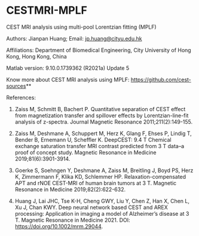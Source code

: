 # CESTMRI-MPLF

CEST MRI analysis using multi-pool Lorentzian fitting (MPLF)  

Authors: Jianpan Huang;      Email: jp.huang@cityu.edu.hk

Affiliations: Department of Biomedical Engineering, City University of Hong Kong, Hong Kong, China

Matlab version: 9.10.0.1739362 (R2021a) Update 5

Know more about CEST MRI analysis using MPLF: https://github.com/cest-sources**

References: 

1. Zaiss M, Schmitt B, Bachert P. Quantitative separation of CEST effect from magnetization transfer and spillover effects by Lorentzian-line-fit analysis of z-spectra. Journal Magnetic Resonance 2011;211(2):149-155.

2. Zaiss M, Deshmane A, Schuppert M, Herz K, Glang F, Ehses P, Lindig T, Bender B, Ernemann U, Scheffler K. DeepCEST: 9.4 T Chemical exchange saturation transfer MRI contrast predicted from 3 T data–a proof of concept study. Magnetic Resonance in Medicine 2019;81(6):3901-3914.

3. Goerke S, Soehngen Y, Deshmane A, Zaiss M, Breitling J, Boyd PS, Herz K, Zimmermann F, Klika KD, Schlemmer HP. Relaxation-compensated APT and rNOE CEST-MRI of human brain tumors at 3 T. Magnetic Resonance in Medicine 2019;82(2):622-632.

4. Huang J, Lai JHC, Tse K-H, Cheng GWY, Liu Y, Chen Z, Han X, Chen L, Xu J, Chan KWY. Deep neural network based CEST and AREX processing: Application in imaging a model of Alzheimer’s disease at 3 T. Magnetic Resonance in Medicine 2021. DOI: https://doi.org/10.1002/mrm.29044.

